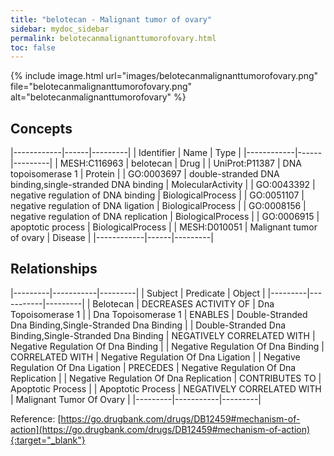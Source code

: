 ```yaml
---
title: "belotecan - Malignant tumor of ovary"
sidebar: mydoc_sidebar
permalink: belotecanmalignanttumorofovary.html
toc: false 
---
```


{% include image.html url="images/belotecanmalignanttumorofovary.png" file="belotecanmalignanttumorofovary.png" alt="belotecanmalignanttumorofovary" %}

## Concepts

|------------|------|---------|
| Identifier | Name | Type    |
|------------|------|---------|
| MESH:C116963 | belotecan | Drug |
| UniProt:P11387 | DNA topoisomerase 1 | Protein |
| GO:0003697 | double-stranded DNA binding,single-stranded DNA binding | MolecularActivity |
| GO:0043392 | negative regulation of DNA binding | BiologicalProcess |
| GO:0051107 | negative regulation of DNA ligation | BiologicalProcess |
| GO:0008156 | negative regulation of DNA replication | BiologicalProcess |
| GO:0006915 | apoptotic process | BiologicalProcess |
| MESH:D010051 | Malignant tumor of ovary | Disease |
|------------|------|---------|

## Relationships

|---------|-----------|---------|
| Subject | Predicate | Object  |
|---------|-----------|---------|
| Belotecan | DECREASES ACTIVITY OF | Dna Topoisomerase 1 |
| Dna Topoisomerase 1 | ENABLES | Double-Stranded Dna Binding,Single-Stranded Dna Binding |
| Double-Stranded Dna Binding,Single-Stranded Dna Binding | NEGATIVELY CORRELATED WITH | Negative Regulation Of Dna Binding |
| Negative Regulation Of Dna Binding | CORRELATED WITH | Negative Regulation Of Dna Ligation |
| Negative Regulation Of Dna Ligation | PRECEDES | Negative Regulation Of Dna Replication |
| Negative Regulation Of Dna Replication | CONTRIBUTES TO | Apoptotic Process |
| Apoptotic Process | NEGATIVELY CORRELATED WITH | Malignant Tumor Of Ovary |
|---------|-----------|---------|

Reference: [https://go.drugbank.com/drugs/DB12459#mechanism-of-action](https://go.drugbank.com/drugs/DB12459#mechanism-of-action){:target="_blank"}